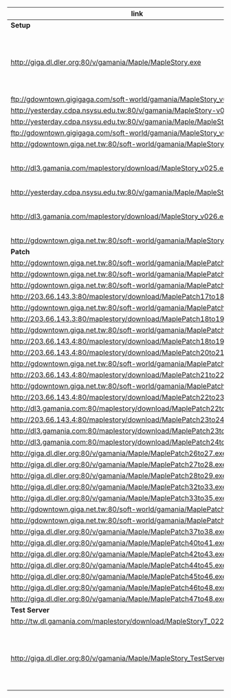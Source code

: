|link|desc|
|----|----|
|**Setup**|
|http://giga.dl.dler.org:80/v/gamania/Maple/MapleStory.exe|Not sure which version, 2006-04-24 info from wayback machine|
|ftp://gdowntown.gigigaga.com/soft-world/gamania/MapleStory_v013.exe||
|http://yesterday.cdpa.nsysu.edu.tw:80/v/gamania/MapleStory-v013.exe||
|http://yesterday.cdpa.nsysu.edu.tw:80/v/gamania/Maple/MapleStory_019.exe||
|ftp://gdowntown.gigigaga.com/soft-world/gamania/MapleStory_v022.exe||
|http://gdowntown.giga.net.tw:80/soft-world/gamania/MapleStory_v022.exe||
|http://dl3.gamania.com/maplestory/download/MapleStory_v025.exe|274.5MB info from xunlei, not downloadable|
|http://yesterday.cdpa.nsysu.edu.tw:80/v/gamania/Maple/MapleStory_025.exe||
|http://dl3.gamania.com/maplestory/download/MapleStory_v026.exe|313.52MB info from xunlei, not downloadable|
|http://gdowntown.giga.net.tw:80/soft-world/gamania/MapleStory_036.exe||
|**Patch**|
|http://gdowntown.giga.net.tw:80/soft-world/gamania/MaplePatch13to17.exe||
|http://gdowntown.giga.net.tw:80/soft-world/gamania/MaplePatch14to17.exe||
|http://gdowntown.giga.net.tw:80/soft-world/gamania/MaplePatch15to17.exe||
|http://203.66.143.3:80/maplestory/download/MaplePatch17to18.exe||
|http://gdowntown.giga.net.tw:80/soft-world/gamania/MaplePatch17to18.exe||
|http://203.66.143.3:80/maplestory/download/MaplePatch18to19.exe||
|http://gdowntown.giga.net.tw:80/soft-world/gamania/MaplePatch18to19.exe||
|http://203.66.143.4:80/maplestory/download/MaplePatch18to19.exe||
|http://203.66.143.4:80/maplestory/download/MaplePatch20to21.exe||
|http://gdowntown.giga.net.tw:80/soft-world/gamania/MaplePatch20to21.exe||
|http://203.66.143.4:80/maplestory/download/MaplePatch21to22.exe||
|http://gdowntown.giga.net.tw:80/soft-world/gamania/MaplePatch21to22.exe||
|http://203.66.143.4:80/maplestory/download/MaplePatch22to23.exe||
|http://dl3.gamania.com:80/maplestory/download/MaplePatch22to23.exe||
|http://203.66.143.4:80/maplestory/download/MaplePatch23to24.exe||
|http://dl3.gamania.com:80/maplestory/download/MaplePatch23to24.exe||
|http://dl3.gamania.com:80/maplestory/download/MaplePatch24to25.exe||
|http://giga.dl.dler.org:80/v/gamania/Maple/MaplePatch26to27.exe||
|http://giga.dl.dler.org:80/v/gamania/Maple/MaplePatch27to28.exe||
|http://giga.dl.dler.org:80/v/gamania/Maple/MaplePatch28to29.exe||
|http://giga.dl.dler.org:80/v/gamania/Maple/MaplePatch32to33.exe||
|http://giga.dl.dler.org:80/v/gamania/Maple/MaplePatch33to35.exe||
|http://gdowntown.giga.net.tw:80/soft-world/gamania/MaplePatch33to35.exe||
|http://gdowntown.giga.net.tw:80/soft-world/gamania/MaplePatch34to35.exe||
|http://giga.dl.dler.org:80/v/gamania/Maple/MaplePatch37to38.exe||
|http://giga.dl.dler.org:80/v/gamania/Maple/MaplePatch40to41.exe||
|http://giga.dl.dler.org:80/v/gamania/Maple/MaplePatch42to43.exe||
|http://giga.dl.dler.org:80/v/gamania/Maple/MaplePatch44to45.exe||
|http://giga.dl.dler.org:80/v/gamania/Maple/MaplePatch45to46.exe||
|http://giga.dl.dler.org:80/v/gamania/Maple/MaplePatch46to48.exe||
|http://giga.dl.dler.org:80/v/gamania/Maple/MaplePatch47to48.exe||
|**Test Server**|
|http://tw.dl.gamania.com/maplestory/download/MapleStoryT_022.exe|
|http://giga.dl.dler.org:80/v/gamania/Maple/MapleStory_TestServer.exe|Not sure which version, 2007-05-16 info from wayback machine|

